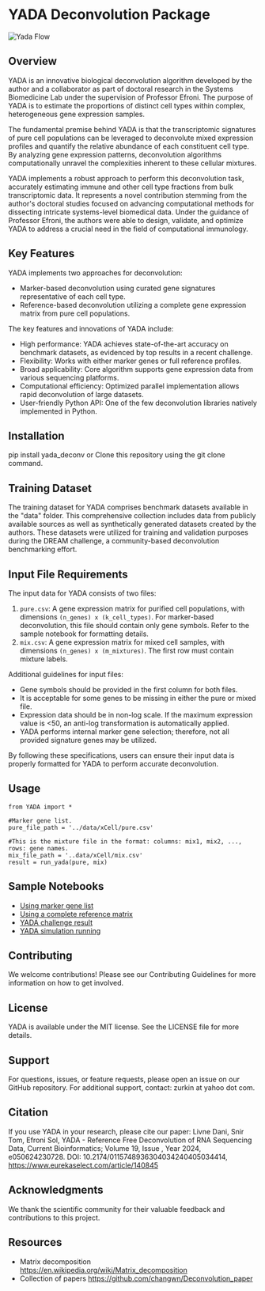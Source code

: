 # YADA Deconvolution Package
![Yada Flow](/data/Yada.jpg)

## Overview
YADA is an innovative biological deconvolution algorithm developed by the author and a collaborator as part of doctoral research in the Systems Biomedicine Lab under the supervision of Professor Efroni. The purpose of YADA is to estimate the proportions of distinct cell types within complex, heterogeneous gene expression samples.

The fundamental premise behind YADA is that the transcriptomic signatures of pure cell populations can be leveraged to deconvolute mixed expression profiles and quantify the relative abundance of each constituent cell type. By analyzing gene expression patterns, deconvolution algorithms computationally unravel the complexities inherent to these cellular mixtures.

YADA implements a robust approach to perform this deconvolution task, accurately estimating immune and other cell type fractions from bulk transcriptomic data. It represents a novel contribution stemming from the author's doctoral studies focused on advancing computational methods for dissecting intricate systems-level biomedical data. Under the guidance of Professor Efroni, the authors were able to design, validate, and optimize YADA to address a crucial need in the field of computational immunology.

## Key Features
YADA implements two approaches for deconvolution:

- Marker-based deconvolution using curated gene signatures representative of each cell type.
- Reference-based deconvolution utilizing a complete gene expression matrix from pure cell populations.

The key features and innovations of YADA include:

- High performance: YADA achieves state-of-the-art accuracy on benchmark datasets, as evidenced by top results in a recent challenge.
- Flexibility: Works with either marker genes or full reference profiles.
- Broad applicability: Core algorithm supports gene expression data from various sequencing platforms.
- Computational efficiency: Optimized parallel implementation allows rapid deconvolution of large datasets.
- User-friendly Python API: One of the few deconvolution libraries natively implemented in Python.

## Installation
pip install yada_deconv
or
Clone this repository using the git clone command.

## Training Dataset
The training dataset for YADA comprises benchmark datasets available in the "data" folder. This comprehensive collection includes data from publicly available sources as well as synthetically generated datasets created by the authors. These datasets were utilized for training and validation purposes during the DREAM challenge, a community-based deconvolution benchmarking effort.

## Input File Requirements
The input data for YADA consists of two files:
1. `pure.csv`: A gene expression matrix for purified cell populations, with dimensions `(n_genes) x (k_cell_types)`. For marker-based deconvolution, this file should contain only gene symbols. Refer to the sample notebook for formatting details.
2. `mix.csv`: A gene expression matrix for mixed cell samples, with dimensions `(n_genes) x (m_mixtures)`. The first row must contain mixture labels.
    
Additional guidelines for input files:

- Gene symbols should be provided in the first column for both files.
- It is acceptable for some genes to be missing in either the pure or mixed file.
- Expression data should be in non-log scale. If the maximum expression value is <50, an anti-log transformation is automatically applied.
- YADA performs internal marker gene selection; therefore, not all provided signature genes may be utilized.

By following these specifications, users can ensure their input data is properly formatted for YADA to perform accurate deconvolution.

## Usage
```
from YADA import *

#Marker gene list.
pure_file_path = '../data/xCell/pure.csv'

#This is the mixture file in the format: columns: mix1, mix2, ..., rows: gene names.
mix_file_path = '..data/xCell/mix.csv'
result = run_yada(pure, mix)
```

## Sample Notebooks
- [Using marker gene list](/yada/YADA.ipynb)
- [Using a complete reference matrix](/yada/YADA-gene-diff.ipynb)
- [YADA challenge result](/data/Challenge/challenge.ipynb)
- [YADA simulation running](/data/sim/readme.md)

## Contributing
We welcome contributions! Please see our Contributing Guidelines for more information on how to get involved.

## License
YADA is available under the MIT license. See the LICENSE file for more details.

## Support
For questions, issues, or feature requests, please open an issue on our GitHub repository.
For additional support, contact: zurkin at yahoo dot com.

## Citation
If you use YADA in your research, please cite our paper:
Livne Dani, Snir Tom, Efroni Sol, YADA - Reference Free Deconvolution of RNA Sequencing Data, Current Bioinformatics; Volume 19, Issue , Year 2024, e050624230728.
DOI: 10.2174/0115748936304034240405034414, https://www.eurekaselect.com/article/140845

## Acknowledgments
We thank the scientific community for their valuable feedback and contributions to this project.

## Resources
- Matrix decomposition https://en.wikipedia.org/wiki/Matrix_decomposition
- Collection of papers https://github.com/changwn/Deconvolution_paper